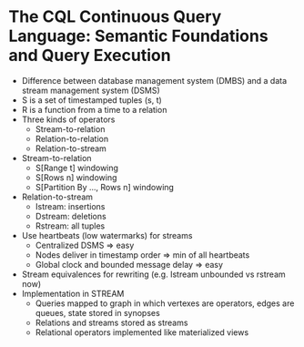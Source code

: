 # The CQL Continuous Query Language: Semantic Foundations and Query Execution
- Difference between database management system (DMBS) and a data stream
  management system (DSMS)
- S is a set of timestamped tuples (s, t)
- R is a function from a time to a relation
- Three kinds of operators
    - Stream-to-relation
    - Relation-to-relation
    - Relation-to-stream
- Stream-to-relation
    - S[Range t] windowing
    - S[Rows n] windowing
    - S[Partition By ..., Rows n] windowing
- Relation-to-stream
    - Istream: insertions
    - Dstream: deletions
    - Rstream: all tuples
- Use heartbeats (low watermarks) for streams
    - Centralized DSMS => easy
    - Nodes deliver in timestamp order => min of all heartbeats
    - Global clock and bounded message delay => easy
- Stream equivalences for rewriting (e.g. Istream unbounded vs rstream now)
- Implementation in STREAM
    - Queries mapped to graph in which vertexes are operators, edges are
      queues, state stored in synopses
    - Relations and streams stored as streams
    - Relational operators implemented like materialized views

